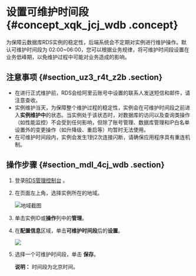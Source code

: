 # 设置可维护时间段 {#concept_xqk_jcj_wdb .concept}

为保障云数据库RDS实例的稳定性，后端系统会不定期对实例进行维护操作。默认可维护时间段为 02:00~06:00，您可以根据业务规律，将可维护时间段设置在业务低峰期，以免维护过程中可能对业务造成的影响。

## 注意事项 {#section_uz3_r4t_z2b .section}

-   在进行正式维护前，RDS会给阿里云账号中设置的联系人发送短信和邮件，请注意查收。
-   实例维护当天，为保障整个维护过程的稳定性，实例会在可维护时间段之前进入**实例维护中**的状态。当实例处于该状态时，对数据库的访问以及查询类操作（如性能监控）不会受到任何影响，但除了账号管理、数据库管理和IP白名单设置外的变更操作（如升降级、重启等）均暂时无法使用。
-   在可维护时间段内，实例会发生1到2次连接闪断，请确保应用程序具有重连机制。

## 操作步骤 {#section_mdl_4cj_wdb .section}

1.  登录[RDS管理控制台](https://rds.console.aliyun.com/) 。
2.  在页面左上角，选择实例所在的地域。

    ![地域截图](http://static-aliyun-doc.oss-cn-hangzhou.aliyuncs.com/assets/img/7882/154745532837169_zh-CN.png)

3.  单击实例ID或**操作**列中的**管理**。
4.  在**配置信息**区域，单击**可维护时间段**后的**设置**。

    ![](http://static-aliyun-doc.oss-cn-hangzhou.aliyuncs.com/assets/img/7883/15474553293012_zh-CN.png)

5.  选择一个可维护时间段，单击 **保存**。

    **说明：** 时间段为北京时间。


